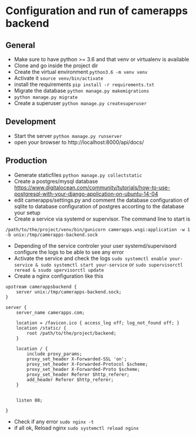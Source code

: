 # Configuration and run of camerapps backend


## General

- Make sure to have python >= 3.6 and that venv or virtualenv is available
- Clone and go inside the project dir
- Create the virtual environment `python3.6 -m venv venv`
- Activate it `source venv/bin/activate`
- install the requirements `pip install -r requirements.txt`
- Migrate the database `python manage.py makemigrations`
- `python manage.py migrate`
- Create a superuser `python manage.py createsuperuser`


## Development

- Start the server `python manage.py runserver`
- open your browser to http://localhost:8000/api/docs/


## Production

- Generate staticfiles `python manage.py collectstatic`
- Create a postgres/mysql database https://www.digitalocean.com/community/tutorials/how-to-use-postgresql-with-your-django-application-on-ubuntu-14-04
- edit camerapps/settings.py and comment the database configuration of sqlite to database configuration of postgres accorting to the database your setup
- Create a service via systemd or supervisor. The command line to start is

`/path/to/the/project/venv/bin/gunicorn camerapps.wsgi:application -w 1 -b unix:/tmp/camerapps-backend.sock`

- Depending of the service controler your user systemd/supervisord configure the logs to be able to see any error
- Activate the service and check the logs `sudo systemctl enable your-service & sudo systemctl start your-service` or `sudo supervisorctl reread & ssudo upervisorctl update`
- Create a nginx configuration like this

```
upstream camerappsbackend {
    server unix:/tmp/camerapps-backend.sock;
}

server {
    server_name camerapps.com;

    location = /favicon.ico { access_log off; log_not_found off; }
    location /static/ {
        root /path/to/the/project/backend;
    }

    location / {
        include proxy_params;
        proxy_set_header X-Forwarded-SSL 'on';
        proxy_set_header X-Forwarded-Protocol $scheme;
        proxy_set_header X-Forwarded-Proto $scheme;
        proxy_set_header Referer $http_referer;
        add_header Referer $http_referer;
    }


    listen 80;

}

```

- Check if any error `sudo nginx -t`
- if all ok, Reload nginx `sudo systemctl reload nginx`
